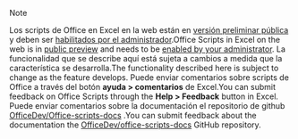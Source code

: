 > [!NOTE]
> <span data-ttu-id="34488-101">Los scripts de Office en Excel en la web están en [versión preliminar pública](https://techcommunity.microsoft.com/t5/excel-blog/announcing-office-scripts-preview/ba-p/1093559) y deben ser [habilitados por el administrador](https://support.office.com/article/office-scripts-settings-in-m365-19d3c51a-6ca2-40ab-978d-60fa49554dcf).</span><span class="sxs-lookup"><span data-stu-id="34488-101">Office Scripts in Excel on the web is in [public preview](https://techcommunity.microsoft.com/t5/excel-blog/announcing-office-scripts-preview/ba-p/1093559) and needs to be [enabled by your administrator](https://support.office.com/article/office-scripts-settings-in-m365-19d3c51a-6ca2-40ab-978d-60fa49554dcf).</span></span> <span data-ttu-id="34488-102">La funcionalidad que se describe aquí está sujeta a cambios a medida que la característica se desarrolla.</span><span class="sxs-lookup"><span data-stu-id="34488-102">The functionality described here is subject to change as the feature develops.</span></span> <span data-ttu-id="34488-103">Puede enviar comentarios sobre scripts de Office a través del botón **ayuda > comentarios** de Excel.</span><span class="sxs-lookup"><span data-stu-id="34488-103">You can submit feedback on Office Scripts through the **Help > Feedback** button in Excel.</span></span> <span data-ttu-id="34488-104">Puede enviar comentarios sobre la documentación el repositorio de github [OfficeDev/Office-scripts-docs](https://github.com/OfficeDev/office-scripts-docs/issues) .</span><span class="sxs-lookup"><span data-stu-id="34488-104">You can submit feedback about the documentation the [OfficeDev/office-scripts-docs](https://github.com/OfficeDev/office-scripts-docs/issues) GitHub repository.</span></span>
